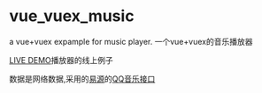 # vue_vuex_music
a vue+vuex expample for music player. 一个vue+vuex的音乐播放器

[LIVE DEMO](https://zhangyuxin777.github.io/vue_vuex_music/dist/index.html)播放器的线上例子

数据是网络数据,采用的[易源](https://www.showapi.com/)的[QQ音乐接口](https://www.showapi.com/api/lookPoint/213)
